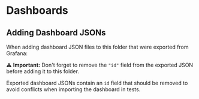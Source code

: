# Dashboards

## Adding Dashboard JSONs

When adding dashboard JSON files to this folder that were exported from Grafana:

⚠️ **Important:** Don't forget to remove the `"id"` field from the exported JSON before adding it to this folder.

Exported dashboard JSONs contain an `id` field that should be removed to avoid conflicts when importing the dashboard in tests.
